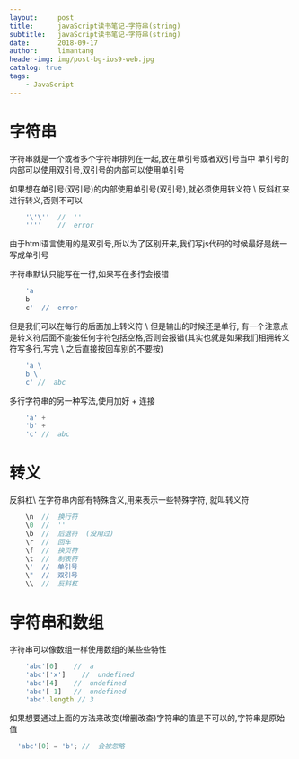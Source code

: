 ```yaml
---
layout:     post
title:      javaScript读书笔记-字符串(string)
subtitle:   javaScript读书笔记-字符串(string)
date:       2018-09-17
author:     limantang
header-img: img/post-bg-ios9-web.jpg
catalog: true
tags:
    - JavaScript
---
```

# 字符串

字符串就是一个或者多个字符串排列在一起,放在单引号或者双引号当中
单引号的内部可以使用双引号,双引号的内部可以使用单引号

如果想在单引号(双引号)的内部使用单引号(双引号),就必须使用转义符 \ 反斜杠来进行转义,否则不可以

```js
    '\'\''  //  ''
    ''''    //  error
```

由于html语言使用的是双引号,所以为了区别开来,我们写js代码的时候最好是统一写成单引号

字符串默认只能写在一行,如果写在多行会报错

```js
    'a
    b
    c'  //  error
```

但是我们可以在每行的后面加上转义符 \ 但是输出的时候还是单行, 有一个注意点是转义符后面不能接任何字符包括空格,否则会报错(其实也就是如果我们相拥转义符写多行,写完 \ 之后直接按回车别的不要按)


```js
    'a \
    b \
    c' //  abc
```

多行字符串的另一种写法,使用加好 +  连接

```js
    'a' +
    'b' +
    'c' //  abc
```
# 转义
反斜杠\ 在字符串内部有特殊含义,用来表示一些特殊字符, 就叫转义符

```js
    \n  //  换行符
    \0  //  ''
    \b  //  后退符  (没用过)
    \r  //  回车
    \f  //  换页符
    \t  //  制表符
    \'  //  单引号
    \"  //  双引号
    \\  //  反斜杠
```
# 字符串和数组
字符串可以像数组一样使用数组的某些些特性

```js
    'abc'[0]    //  a
    'abc'['x']    //  undefined
    'abc'[4]    //  undefined
    'abc'[-1]   //  undefined
    'abc'.length // 3
```
如果想要通过上面的方法来改变(增删改查)字符串的值是不可以的,字符串是原始值

```js
  'abc'[0] = 'b'; //  会被忽略
```
